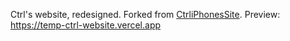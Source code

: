 Ctrl's website, redesigned. Forked from [CtrliPhonesSite](https://github.com/CtrliPhones/CtrliPhonesSite).
Preview: https://temp-ctrl-website.vercel.app

